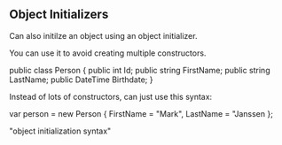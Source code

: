 ## Object Initializers

Can also initilze an object using an object initializer. 

You can use it to avoid creating multiple constructors. 

public class Person
{
  public int Id;
  public string FirstName;
  public string LastName;
  public DateTime Birthdate;
}

Instead of lots of constructors, can just use this syntax: 

var person = new Person 
                {
                  FirstName = "Mark",
                  LastName = "Janssen
                };

"object initialization syntax"
